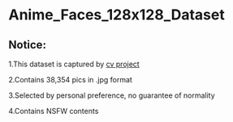 # Anime_Faces_128x128_Dataset
## Notice:
1.This dataset is captured by [cv project](https://github.com/nagadomi/lbpcascade_animeface) 

2.Contains 38,354 pics in .jpg format

3.Selected by personal preference, no guarantee of normality

4.Contains NSFW contents
